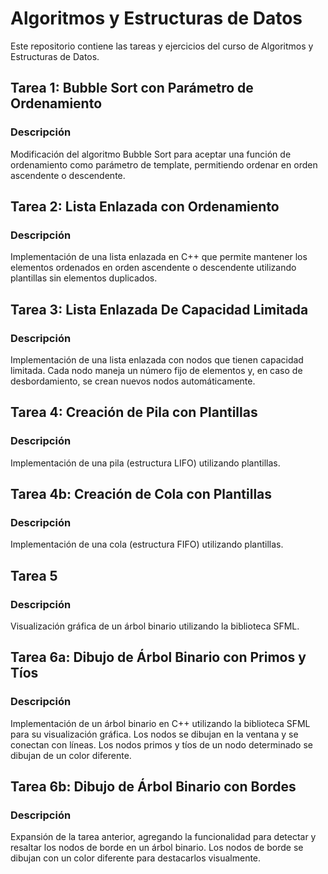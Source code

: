 # Algoritmos y Estructuras de Datos

Este repositorio contiene las tareas y ejercicios del curso de Algoritmos y Estructuras de Datos.

## Tarea 1: Bubble Sort con Parámetro de Ordenamiento
### Descripción
Modificación del algoritmo Bubble Sort para aceptar una función de ordenamiento como parámetro de template, permitiendo ordenar en orden ascendente o descendente.

## Tarea 2: Lista Enlazada con Ordenamiento
### Descripción
Implementación de una lista enlazada en C++ que permite mantener los elementos ordenados en orden ascendente o descendente utilizando plantillas sin elementos duplicados.

## Tarea 3: Lista Enlazada De Capacidad Limitada
### Descripción
Implementación de una lista enlazada con nodos que tienen capacidad limitada. Cada nodo maneja un número fijo de elementos y, en caso de desbordamiento, se crean nuevos nodos automáticamente.

## Tarea 4: Creación de Pila con Plantillas
### Descripción
Implementación de una pila (estructura LIFO) utilizando plantillas.

## Tarea 4b: Creación de Cola con Plantillas
### Descripción
Implementación de una cola (estructura FIFO) utilizando plantillas.

## Tarea 5
### Descripción
Visualización gráfica de un árbol binario utilizando la biblioteca SFML.

## Tarea 6a: Dibujo de Árbol Binario con Primos y Tíos
### Descripción
Implementación de un árbol binario en C++ utilizando la biblioteca SFML para su visualización gráfica. Los nodos se dibujan en la ventana y se conectan con líneas. Los nodos primos y tíos de un nodo determinado se dibujan de un color diferente.

## Tarea 6b: Dibujo de Árbol Binario con Bordes
### Descripción
Expansión de la tarea anterior, agregando la funcionalidad para detectar y resaltar los nodos de borde en un árbol binario. Los nodos de borde se dibujan con un color diferente para destacarlos visualmente.
